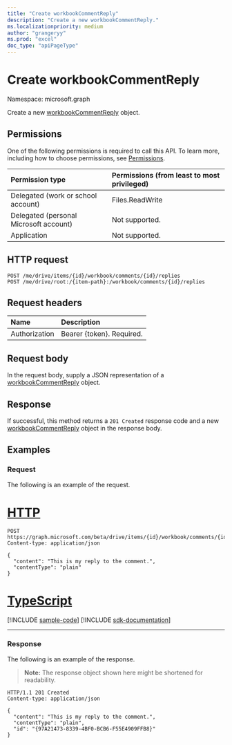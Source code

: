 ```yaml
---
title: "Create workbookCommentReply"
description: "Create a new workbookCommentReply."
ms.localizationpriority: medium
author: "grangeryy"
ms.prod: "excel"
doc_type: "apiPageType"
---
```


# Create workbookCommentReply

Namespace: microsoft.graph

Create a new [workbookCommentReply](../resources/workbookcommentreply.md) object.

## Permissions

One of the following permissions is required to call this API. To learn more, including how to choose permissions, see [Permissions](/graph/permissions-reference).

| Permission type                        | Permissions (from least to most privileged) |
|:---------------------------------------|:--------------------------------------------|
| Delegated (work or school account)     | Files.ReadWrite |
| Delegated (personal Microsoft account) | Not supported. |
| Application                            | Not supported. |

## HTTP request

<!-- { "blockType": "ignored" } -->

```http
POST /me/drive/items/{id}/workbook/comments/{id}/replies
POST /me/drive/root:/{item-path}:/workbook/comments/{id}/replies
```

## Request headers

| Name          | Description   |
|:--------------|:--------------|
| Authorization | Bearer {token}. Required. |

## Request body

In the request body, supply a JSON representation of a [workbookCommentReply](../resources/workbookcommentreply.md) object.

## Response

If successful, this method returns a `201 Created` response code and a new [workbookCommentReply](../resources/workbookcommentreply.md) object in the response body.

## Examples

### Request

The following is an example of the request.

# [HTTP](#tab/http)
<!-- {
  "blockType": "request",
  "name": "create_workbookcommentreply_from_workbookcomment"
}-->

```http
POST https://graph.microsoft.com/beta/drive/items/{id}/workbook/comments/{id}/replies
Content-type: application/json

{
  "content": "This is my reply to the comment.",
  "contentType": "plain"
}
```

# [TypeScript](#tab/typescript)
[!INCLUDE [sample-code](../includes/snippets/typescript/create-workbookcommentreply-from-workbookcomment-typescript-snippets.md)]
[!INCLUDE [sdk-documentation](../includes/snippets/snippets-sdk-documentation-link.md)]

---

### Response

The following is an example of the response.

> **Note:** The response object shown here might be shortened for readability.

<!-- {
  "blockType": "response",
  "truncated": true,
  "@odata.type": "microsoft.graph.workbookCommentReply"
} -->

```http
HTTP/1.1 201 Created
Content-type: application/json

{
  "content": "This is my reply to the comment.",
  "contentType": "plain",
  "id": "{97A21473-8339-4BF0-BCB6-F55E4909FFB8}"
}
```

<!-- uuid: 16cd6b66-4b1a-43a1-adaf-3a886856ed98
2019-02-04 14:57:30 UTC -->
<!-- {
  "type": "#page.annotation",
  "description": "Create workbookCommentReply",
  "keywords": "",
  "section": "documentation",
  "tocPath": ""
}-->


